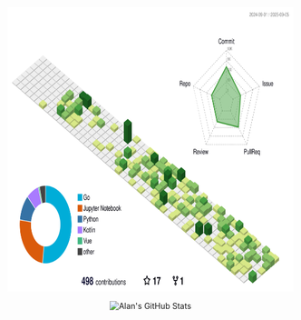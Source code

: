 <p align="center">
  <picture>
    <source
      media="(prefers-color-scheme: dark)"
      srcset="./profile-3d-night.svg"
    />
    <source
      media="(prefers-color-scheme: light)"
      srcset="./profile-3d.svg"
    />
    <img
      height="500"
      alt="3D Profile Image"
      src="./profile-3d.svg"
    />
  </picture>
</p>

<p align="center">
  <picture>
    <source media="(prefers-color-scheme: dark)" srcset="https://github-readme-stats.vercel.app/api?username=alanxtl&count_private=true&include_all_commits=true&show_icons=true&custom_title=alanxtl%27s%20GitHub%20stats&theme=tokyonight" />
    <source media="(prefers-color-scheme: light)" srcset="https://github-readme-stats.vercel.app/api?username=alanxtl&count_private=true&include_all_commits=true&show_icons=true&custom_title=alanxtl%27s%20GitHub%20stats" />
    <img height="200" alt="Alan's GitHub Stats" src="https://github-readme-stats.vercel.app/api?username=alanxtl&count_private=true&include_all_commits=true&show_icons=true&custom_title=alanxtl%27s%20GitHub%20stats" />
  </picture>
  <picture>
    <source media="(prefers-color-scheme: dark)" srcset="https://github-readme-stats.vercel.app/api/top-langs/?username=alanxtl&show_icons=true&exclude_repo=Obsidian-Notes,nmap,vvv-scanner,alanxtl.github.io,MyWechat,blog,intranet-api,resume,notes,systematic-literature-review-of-commercial-participation-in-open-source-software,forecast&theme=tokyonight" />
    <source media="(prefers-color-scheme: light)" srcset="https://github-readme-stats.vercel.app/api/top-langs/?username=alanxtl&show_icons=true&exclude_repo=Obsidian-Notes,nmap,vvv-scanner,alanxtl.github.io,MyWechat,blog,intranet-api,resume,notes,systematic-literature-review-of-commercial-participation-in-open-source-software,forecast" />
  </picture>
</p>
